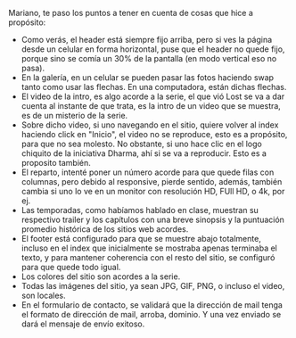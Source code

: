 Mariano, te paso los puntos a tener en cuenta de cosas que hice a propósito:

- Como verás, el header está siempre fijo arriba, pero si ves la página desde un celular en forma horizontal, puse que el header no quede fijo, porque sino se comía un 30% de la pantalla (en modo vertical eso no pasa).
- En la galería, en un celular se pueden pasar las fotos haciendo swap tanto como usar las flechas. En una computadora, están dichas flechas.
- El video de la intro, es algo acorde a la serie, el que vió Lost se va a dar cuenta al instante de que trata, es la intro de un video que se muestra, es de un misterio de la serie.
- Sobre dicho video, si uno navegando en el sitio, quiere volver al index haciendo click en "Inicio", el video no se reproduce, esto es a propósito, para que no sea molesto. No obstante, si uno hace clic en el logo chiquito de la iniciativa Dharma, ahí si se va a reproducir. Esto es a proposito también.
- El reparto, intenté poner un número acorde para que quede filas con columnas, pero debido al responsive, pierde sentido, además, también cambia si uno lo ve en un monitor con resolución HD, FUll HD, o 4k, por ej.
- Las temporadas, como habíamos hablado en clase, muestran su respectivo trailer y los capítulos con una breve sinopsis y la puntuación promedio histórica de los sitios web acordes.
- El footer está configurado para que se muestre abajo totalmente, incluso en el index que inicialmente se mostraba apenas terminaba el texto, y para mantener coherencia con el resto del sitio, se configuró para que quede todo igual.
- Los colores del sitio son acordes a la serie.
- Todas las imágenes del sitio, ya sean JPG, GIF, PNG, o incluso el video, son locales.
- En el formulario de contacto, se validará que la dirección de mail tenga el formato de dirección de mail, arroba, dominio. Y una vez enviado se dará el mensaje de envío exitoso.

